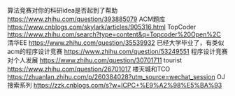 算法竞赛对你的科研idea是否起到了帮助   https://www.zhihu.com/question/393885079
ACM题库 https://www.cnblogs.com/skylark/articles/905316.html
TopCoder https://www.zhihu.com/search?type=content&q=Topcoder%20Open%2C
清华EE https://www.zhihu.com/question/35539932
已经大学毕业了，有类似acm的程序设计竞赛 https://www.zhihu.com/question/53249551
程序设计竞赛对个人发展 https://www.zhihu.com/question/30701711
tourist  https://www.zhihu.com/question/26701017
楼天城和TCO   https://zhuanlan.zhihu.com/p/260384028?utm_source=wechat_session
OJ 搜索系列   https://zzk.cnblogs.com/s?w=ICPC+%E9%A2%98%E5%BA%93
